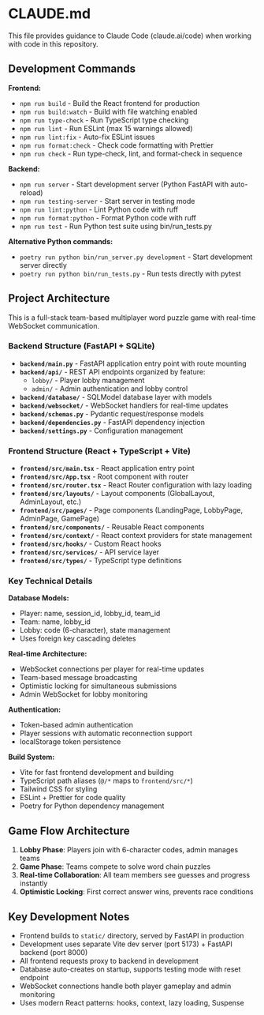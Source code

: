 # CLAUDE.md

This file provides guidance to Claude Code (claude.ai/code) when working with code in this repository.

## Development Commands

**Frontend:**
- `npm run build` - Build the React frontend for production
- `npm run build:watch` - Build with file watching enabled
- `npm run type-check` - Run TypeScript type checking
- `npm run lint` - Run ESLint (max 15 warnings allowed)
- `npm run lint:fix` - Auto-fix ESLint issues
- `npm run format:check` - Check code formatting with Prettier
- `npm run check` - Run type-check, lint, and format-check in sequence

**Backend:**
- `npm run server` - Start development server (Python FastAPI with auto-reload)
- `npm run testing-server` - Start server in testing mode
- `npm run lint:python` - Lint Python code with ruff
- `npm run format:python` - Format Python code with ruff
- `npm run test` - Run Python test suite using bin/run_tests.py

**Alternative Python commands:**
- `poetry run python bin/run_server.py development` - Start development server directly
- `poetry run python bin/run_tests.py` - Run tests directly with pytest

## Project Architecture

This is a full-stack team-based multiplayer word puzzle game with real-time WebSocket communication.

### Backend Structure (FastAPI + SQLite)
- **`backend/main.py`** - FastAPI application entry point with route mounting
- **`backend/api/`** - REST API endpoints organized by feature:
  - `lobby/` - Player lobby management
  - `admin/` - Admin authentication and lobby control
- **`backend/database/`** - SQLModel database layer with models
- **`backend/websocket/`** - WebSocket handlers for real-time updates
- **`backend/schemas.py`** - Pydantic request/response models
- **`backend/dependencies.py`** - FastAPI dependency injection
- **`backend/settings.py`** - Configuration management

### Frontend Structure (React + TypeScript + Vite)
- **`frontend/src/main.tsx`** - React application entry point
- **`frontend/src/App.tsx`** - Root component with router
- **`frontend/src/router.tsx`** - React Router configuration with lazy loading
- **`frontend/src/layouts/`** - Layout components (GlobalLayout, AdminLayout, etc.)
- **`frontend/src/pages/`** - Page components (LandingPage, LobbyPage, AdminPage, GamePage)
- **`frontend/src/components/`** - Reusable React components
- **`frontend/src/context/`** - React context providers for state management
- **`frontend/src/hooks/`** - Custom React hooks
- **`frontend/src/services/`** - API service layer
- **`frontend/src/types/`** - TypeScript type definitions

### Key Technical Details

**Database Models:**
- Player: name, session_id, lobby_id, team_id
- Team: name, lobby_id
- Lobby: code (6-character), state management
- Uses foreign key cascading deletes

**Real-time Architecture:**
- WebSocket connections per player for real-time updates
- Team-based message broadcasting
- Optimistic locking for simultaneous submissions
- Admin WebSocket for lobby monitoring

**Authentication:**
- Token-based admin authentication
- Player sessions with automatic reconnection support
- localStorage token persistence

**Build System:**
- Vite for fast frontend development and building
- TypeScript path aliases (`@/*` maps to `frontend/src/*`)
- Tailwind CSS for styling
- ESLint + Prettier for code quality
- Poetry for Python dependency management

## Game Flow Architecture

1. **Lobby Phase**: Players join with 6-character codes, admin manages teams
2. **Game Phase**: Teams compete to solve word chain puzzles
3. **Real-time Collaboration**: All team members see guesses and progress instantly
4. **Optimistic Locking**: First correct answer wins, prevents race conditions

## Key Development Notes

- Frontend builds to `static/` directory, served by FastAPI in production
- Development uses separate Vite dev server (port 5173) + FastAPI backend (port 8000)
- All frontend requests proxy to backend in development
- Database auto-creates on startup, supports testing mode with reset endpoint
- WebSocket connections handle both player gameplay and admin monitoring
- Uses modern React patterns: hooks, context, lazy loading, Suspense